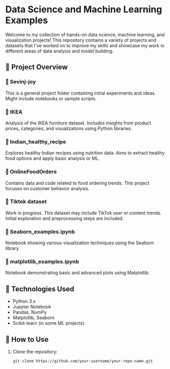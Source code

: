 # Data Science and Machine Learning Examples

Welcome to my collection of hands-on data science, machine learning, and visualization projects! This repository contains a variety of projects and datasets that I've worked on to improve my skills and showcase my work in different areas of data analysis and model building.

## 📁 Project Overview

### 🔹 Sevinj-joy
This is a general project folder containing initial experiments and ideas. Might include notebooks or sample scripts.

### 🔹 IKEA
Analysis of the IKEA furniture dataset. Includes insights from product prices, categories, and visualizations using Python libraries.

### 🔹 Indian_healthy_recipe
Explores healthy Indian recipes using nutrition data. Aims to extract healthy food options and apply basic analysis or ML.

### 🔹 OnlineFoodOrders
Contains data and code related to food ordering trends. This project focuses on customer behavior analysis.

### 🔹 Tiktok dataset
Work in progress. This dataset may include TikTok user or content trends. Initial exploration and preprocessing steps are included.

### 🔹 Seaborn_examples.ipynb
Notebook showing various visualization techniques using the Seaborn library.

### 🔹 matplotlib_examples.ipynb
Notebook demonstrating basic and advanced plots using Matplotlib.

## 🧰 Technologies Used

- Python 3.x  
- Jupyter Notebook  
- Pandas, NumPy  
- Matplotlib, Seaborn  
- Scikit-learn (in some ML projects)  

## 📌 How to Use

1. Clone the repository:
   ```bash
   git clone https://github.com/your-username/your-repo-name.git
